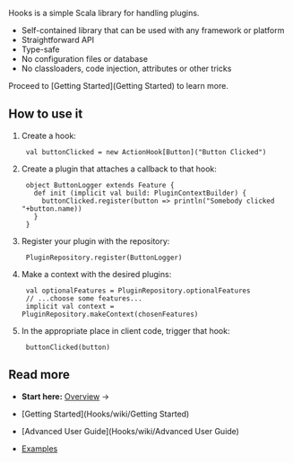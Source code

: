 Hooks is a simple Scala library for handling plugins.

* Self-contained library that can be used with any framework or platform
* Straightforward API
* Type-safe
* No configuration files or database
* No classloaders, code injection, attributes or other tricks

Proceed to [Getting Started](Getting Started) to learn more.

## How to use it
1. Create a hook:

        val buttonClicked = new ActionHook[Button]("Button Clicked")

2. Create a plugin that attaches a callback to that hook:

        object ButtonLogger extends Feature {
          def init (implicit val build: PluginContextBuilder) {
            buttonClicked.register(button => println("Somebody clicked "+button.name))
          }
        }

3. Register your plugin with the repository:

        PluginRepository.register(ButtonLogger)

4. Make a context with the desired plugins:

        val optionalFeatures = PluginRepository.optionalFeatures
        // ...choose some features...
        implicit val context = PluginRepository.makeContext(chosenFeatures)

5. In the appropriate place in client code, trigger that hook:

        buttonClicked(button)

## Read more
- **Start here:** [Overview](Hooks/wiki/Overview) &rarr;

- [Getting Started](Hooks/wiki/Getting Started)

- [Advanced User Guide](Hooks/wiki/Advanced User Guide)

- [Examples](Hooks/wiki/Examples)
